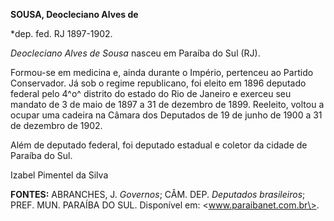 **SOUSA, Deocleciano Alves de**

\*dep. fed. RJ 1897-1902.

*Deocleciano Alves de Sousa* nasceu em Paraíba do Sul (RJ).

Formou-se em medicina e, ainda durante o Império, pertenceu ao Partido
Conservador. Já sob o regime republicano, foi eleito em 1896 deputado
federal pelo 4^o^ distrito do estado do Rio de Janeiro e exerceu seu
mandato de 3 de maio de 1897 a 31 de dezembro de 1899. Reeleito, voltou
a ocupar uma cadeira na Câmara dos Deputados de 19 de junho de 1900 a 31
de dezembro de 1902.

Além de deputado federal, foi deputado estadual e coletor da cidade de
Paraíba do Sul.

Izabel Pimentel da Silva

**FONTES:** ABRANCHES, J. *Governos*; CÂM. DEP. *Deputados brasileiros*;
PREF. MUN. PARAÍBA DO SUL. Disponível em: \<www.paraibanet.com.br\>.

